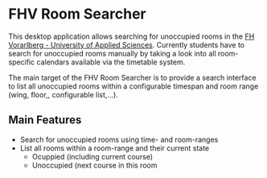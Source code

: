 FHV Room Searcher
===========

This desktop application allows searching for unoccupied rooms in the [FH Vorarlberg - University of Applied Sciences](http://www.fhv.at).
Currently students have to search for unoccupied rooms manually by taking a look into all room-specific calendars available via the timetable system.

The main target of the FHV Room Searcher is to provide a search interface to list all unoccupied rooms within a configurable timespan and room range (wing, floor,, configurable list,...).

Main Features
----
- Search for unoccupied rooms using time- and room-ranges
- List all rooms within a room-range and their current state 
	- Ocuppied (including current course)
	- Unoccupied (next course in this room